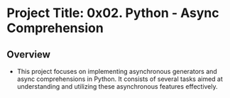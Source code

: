 # Project Title: 0x02. Python - Async Comprehension

## Overview

- This project focuses on implementing asynchronous generators and async comprehensions
  in Python. It consists of several tasks aimed at understanding and utilizing these asynchronous
  features effectively.